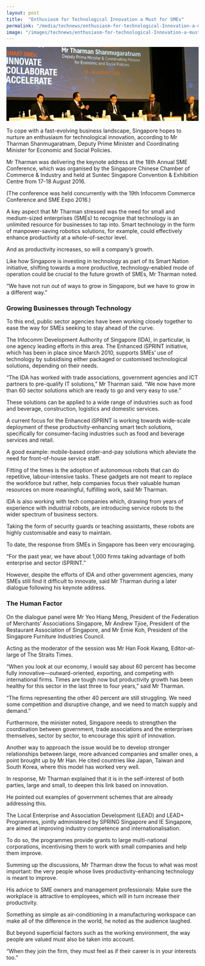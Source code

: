 ```yaml
---
layout: post
title:  "Enthusiasm for Technological Innovation a Must for SMEs"
permalink: "/media/technews/enthusiasm-for-technological-Innovation-a-must-for-smes"
image: "/images/technews/enthusiasm-for-technological-Innovation-a-must-for-smes-part-1.png"
---
```


![Enthusiasm for Technological Innovation a Must for SMEs](/images/technews/enthusiasm-for-technological-Innovation-a-must-for-smes-part-1.png)

To cope with a fast-evolving business landscape, Singapore hopes to nurture an enthusiasm for technological innovation, according to Mr Tharman Shanmugaratnam, Deputy Prime Minister and Coordinating Minister for Economic and Social Policies. 

Mr Tharman was delivering the keynote address at the 18th Annual SME Conference, which was organised by the Singapore Chinese Chamber of Commerce & Industry and held at Suntec Singapore Convention & Exhibition Centre from 17-18 August 2016. 

(The conference was held concurrently with the 19th Infocomm Commerce Conference and SME Expo 2016.)

A key aspect that Mr Tharman stressed was the need for small and medium-sized enterprises (SMEs) to recognise that technology is an unlimited resource for businesses to tap into. Smart technology in the form of manpower-saving robotics solutions, for example, could effectively enhance productivity at a whole-of-sector level. 

And as productivity increases, so will a company’s growth. 

Like how Singapore is investing in technology as part of its Smart Nation initiative, shifting towards a more productive, technology-enabled mode of operation could be crucial to the future growth of SMEs, Mr Tharman noted. 

“We have not run out of ways to grow in Singapore, but we have to grow in a different way.” 

### **Growing Businesses through Technology**
To this end, public sector agencies have been working closely together to ease the way for SMEs seeking to stay ahead of the curve. 

The Infocomm Development Authority of Singapore (IDA), in particular, is one agency leading efforts in this area. The Enhanced iSPRINT initiative, which has been in place since March 2010, supports SMEs’ use of technology by subsidising either packaged or customised technological solutions, depending on their needs.

“The IDA has worked with trade associations, government agencies and ICT partners to pre-qualify IT solutions,” Mr Tharman said. “We now have more than 60 sector solutions which are ready to go and very easy to use.” 

These solutions can be applied to a wide range of industries such as food and beverage, construction, logistics and domestic services.

A current focus for the Enhanced iSPRINT is working towards wide-scale deployment of these productivity-enhancing smart tech solutions, specifically for consumer-facing industries such as food and beverage services and retail. 

A good example: mobile-based order-and-pay solutions which alleviate the need for front-of-house service staff.

Fitting of the times is the adoption of autonomous robots that can do repetitive, labour-intensive tasks. These gadgets are not meant to replace the workforce but rather, help companies focus their valuable human resources on more meaningful, fulfilling work, said Mr Tharman. 

IDA is also working with tech companies which, drawing from years of experience with industrial robots, are introducing service robots to the wider spectrum of business sectors. 

Taking the form of security guards or teaching assistants, these robots are highly customisable and easy to maintain.

To date, the response from SMEs in Singapore has been very encouraging.

“For the past year, we have about 1,000 firms taking advantage of both enterprise and sector iSPRINT.”

However, despite the efforts of IDA and other government agencies, many SMEs still find it difficult to innovate, said Mr Tharman during a later dialogue following his keynote address. 

### **The Human Factor**
On the dialogue panel were Mr Yeo Hiang Meng, President of the Federation of Merchants’ Associations Singapore, Mr Andrew Tjioe, President of the Restaurant Association of Singapore, and Mr Ernie Koh, President of the Singapore Furniture Industries Council. 

Acting as the moderator of the session was Mr Han Fook Kwang, Editor-at-large of The Straits Times.

“When you look at our economy, I would say about 60 percent has become fully innovative—outward-oriented, exporting, and competing with international firms. Times are tough now but productivity growth has been healthy for this sector in the last three to four years,” said Mr Tharman. 

“The firms representing the other 40 percent are still struggling. We need some competition and disruptive change, and we need to match supply and demand.” 

Furthermore, the minister noted, Singapore needs to strengthen the coordination between government, trade associations and the enterprises themselves, sector by sector, to encourage this spirit of innovation. 

Another way to approach the issue would be to develop stronger relationships between large, more advanced companies and smaller ones, a point brought up by Mr Han. He cited countries like Japan, Taiwan and South Korea, where this model has worked very well.

In response, Mr Tharman explained that it is in the self-interest of both parties, large and small, to deepen this link based on innovation. 

He pointed out examples of government schemes that are already addressing this. 

The Local Enterprise and Association Development (LEAD) and LEAD+ Programmes, jointly administered by SPRING Singapore and IE Singapore, are aimed at improving industry competence and internationalisation. 

To do so, the programmes provide grants to large multi-national corporations, incentivising them to work with small companies and help them improve. 

Summing up the discussions, Mr Tharman drew the focus to what was most important: the very people whose lives productivity-enhancing technology is meant to improve. 

His advice to SME owners and management professionals: Make sure the workplace is attractive to employees, which will in turn increase their productivity.

Something as simple as air-conditioning in a manufacturing workspace can make all of the difference in the world, he noted as the audience laughed.

But beyond superficial factors such as the working environment, the way people are valued must also be taken into account.

“When they join the firm, they must feel as if their career is in your interests too.”
